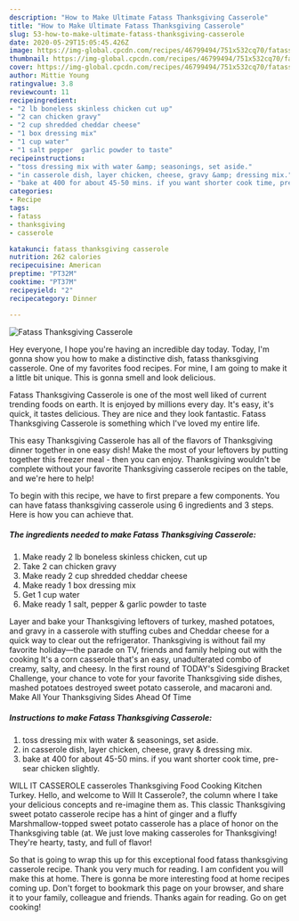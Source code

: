 ```yaml
---
description: "How to Make Ultimate Fatass Thanksgiving Casserole"
title: "How to Make Ultimate Fatass Thanksgiving Casserole"
slug: 53-how-to-make-ultimate-fatass-thanksgiving-casserole
date: 2020-05-29T15:05:45.426Z
image: https://img-global.cpcdn.com/recipes/46799494/751x532cq70/fatass-thanksgiving-casserole-recipe-main-photo.jpg
thumbnail: https://img-global.cpcdn.com/recipes/46799494/751x532cq70/fatass-thanksgiving-casserole-recipe-main-photo.jpg
cover: https://img-global.cpcdn.com/recipes/46799494/751x532cq70/fatass-thanksgiving-casserole-recipe-main-photo.jpg
author: Mittie Young
ratingvalue: 3.8
reviewcount: 11
recipeingredient:
- "2 lb boneless skinless chicken cut up"
- "2 can chicken gravy"
- "2 cup shredded cheddar cheese"
- "1 box dressing mix"
- "1 cup water"
- "1 salt pepper  garlic powder to taste"
recipeinstructions:
- "toss dressing mix with water &amp; seasonings, set aside."
- "in casserole dish, layer chicken, cheese, gravy &amp; dressing mix."
- "bake at 400 for about 45-50 mins. if you want shorter cook time, pre-sear chicken slightly."
categories:
- Recipe
tags:
- fatass
- thanksgiving
- casserole

katakunci: fatass thanksgiving casserole 
nutrition: 262 calories
recipecuisine: American
preptime: "PT32M"
cooktime: "PT37M"
recipeyield: "2"
recipecategory: Dinner

---
```



![Fatass Thanksgiving Casserole](https://img-global.cpcdn.com/recipes/46799494/751x532cq70/fatass-thanksgiving-casserole-recipe-main-photo.jpg)

Hey everyone, I hope you're having an incredible day today. Today, I'm gonna show you how to make a distinctive dish, fatass thanksgiving casserole. One of my favorites food recipes. For mine, I am going to make it a little bit unique. This is gonna smell and look delicious.

Fatass Thanksgiving Casserole is one of the most well liked of current trending foods on earth. It is enjoyed by millions every day. It's easy, it's quick, it tastes delicious. They are nice and they look fantastic. Fatass Thanksgiving Casserole is something which I've loved my entire life.

This easy Thanksgiving Casserole has all of the flavors of Thanksgiving dinner together in one easy dish! Make the most of your leftovers by putting together this freezer meal - then you can enjoy. Thanksgiving wouldn&#39;t be complete without your favorite Thanksgiving casserole recipes on the table, and we&#39;re here to help!


To begin with this recipe, we have to first prepare a few components. You can have fatass thanksgiving casserole using 6 ingredients and 3 steps. Here is how you can achieve that.

<!--inarticleads1-->

##### The ingredients needed to make Fatass Thanksgiving Casserole:

1. Make ready 2 lb boneless skinless chicken, cut up
1. Take 2 can chicken gravy
1. Make ready 2 cup shredded cheddar cheese
1. Make ready 1 box dressing mix
1. Get 1 cup water
1. Make ready 1 salt, pepper &amp; garlic powder to taste


Layer and bake your Thanksgiving leftovers of turkey, mashed potatoes, and gravy in a casserole with stuffing cubes and Cheddar cheese for a quick way to clear out the refrigerator. Thanksgiving is without fail my favorite holiday—the parade on TV, friends and family helping out with the cooking It&#39;s a corn casserole that&#39;s an easy, unadulterated combo of creamy, salty, and cheesy. In the first round of TODAY&#39;s Sidesgiving Bracket Challenge, your chance to vote for your favorite Thanksgiving side dishes, mashed potatoes destroyed sweet potato casserole, and macaroni and. Make All Your Thanksgiving Sides Ahead Of Time 

<!--inarticleads2-->

##### Instructions to make Fatass Thanksgiving Casserole:

1. toss dressing mix with water &amp; seasonings, set aside.
1. in casserole dish, layer chicken, cheese, gravy &amp; dressing mix.
1. bake at 400 for about 45-50 mins. if you want shorter cook time, pre-sear chicken slightly.


WILL IT CASSEROLE casseroles Thanksgiving Food Cooking Kitchen Turkey. Hello, and welcome to Will It Casserole?, the column where I take your delicious concepts and re-imagine them as. This classic Thanksgiving sweet potato casserole recipe has a hint of ginger and a fluffy Marshmallow-topped sweet potato casserole has a place of honor on the Thanksgiving table (at. We just love making casseroles for Thanksgiving! They&#39;re hearty, tasty, and full of flavor! 

So that is going to wrap this up for this exceptional food fatass thanksgiving casserole recipe. Thank you very much for reading. I am confident you will make this at home. There is gonna be more interesting food at home recipes coming up. Don't forget to bookmark this page on your browser, and share it to your family, colleague and friends. Thanks again for reading. Go on get cooking!
